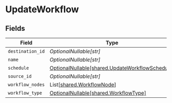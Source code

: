 # UpdateWorkflow


## Fields

| Field                                                                                            | Type                                                                                             | Required                                                                                         | Description                                                                                      |
| ------------------------------------------------------------------------------------------------ | ------------------------------------------------------------------------------------------------ | ------------------------------------------------------------------------------------------------ | ------------------------------------------------------------------------------------------------ |
| `destination_id`                                                                                 | *OptionalNullable[str]*                                                                          | :heavy_minus_sign:                                                                               | N/A                                                                                              |
| `name`                                                                                           | *OptionalNullable[str]*                                                                          | :heavy_minus_sign:                                                                               | N/A                                                                                              |
| `schedule`                                                                                       | [OptionalNullable[shared.UpdateWorkflowSchedule]](../../models/shared/updateworkflowschedule.md) | :heavy_minus_sign:                                                                               | N/A                                                                                              |
| `source_id`                                                                                      | *OptionalNullable[str]*                                                                          | :heavy_minus_sign:                                                                               | N/A                                                                                              |
| `workflow_nodes`                                                                                 | List[[shared.WorkflowNode](../../models/shared/workflownode.md)]                                 | :heavy_minus_sign:                                                                               | N/A                                                                                              |
| `workflow_type`                                                                                  | [OptionalNullable[shared.WorkflowType]](../../models/shared/workflowtype.md)                     | :heavy_minus_sign:                                                                               | N/A                                                                                              |